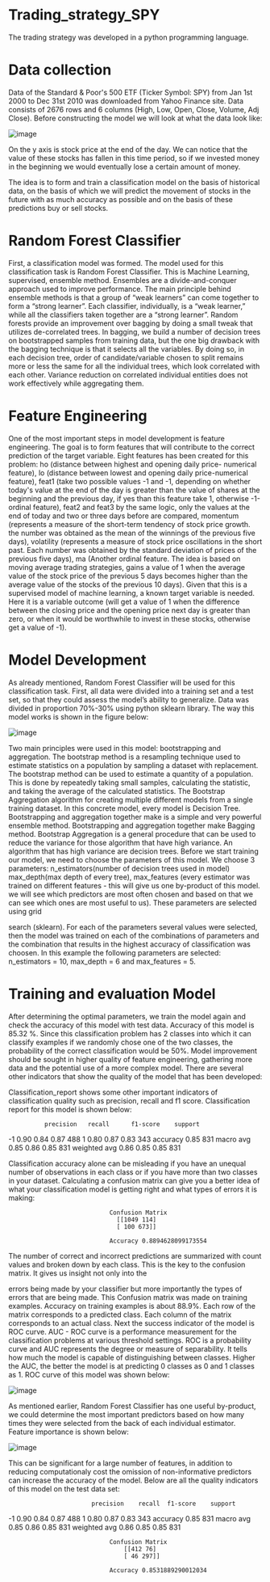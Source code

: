 # Trading_strategy_SPY
The trading strategy was developed in a python programming language.

# Data collection

Data of the Standard & Poor's 500 ETF (Ticker Symbol: SPY) from Jan 1st 2000 to Dec 31st 2010 was downloaded from Yahoo Finance site. Data consists of 2676 rows and 6 columns (High, Low, Open, Close, Volume, Adj Close).
Before constructing the model we will look at what the data look like:

![image](https://user-images.githubusercontent.com/53577768/185779923-bb8a9674-c8b1-4577-bd44-125e1b4cf19a.png)

On the y axis is stock price at the end of the day. We can notice that the value of these stocks has fallen in this time period, so if we invested money in the beginning we would eventually lose a certain amount of money.

The idea is to form and train a classification model on the basis of historical data, on the basis of which we will predict the movement of stocks in the future with as much accuracy as possible and on the basis of these predictions buy or sell stocks.

# Random Forest Classifier

First, a classification model was formed. The model used for this classification task is Random Forest Classifier. This is Machine Learning, supervised, ensemble method. Ensembles are a divide-and-conquer approach used to improve performance. The main principle behind ensemble methods is that a group of “weak learners” can come together to form a “strong learner”. Each classifier, individually, is a “weak learner,” while all the classifiers taken together are a “strong learner”. Random forests provide an improvement over bagging by doing a small tweak that utilizes de-correlated trees. In bagging, we build a number of decision trees on bootstrapped samples from training data, but the one big drawback with the bagging technique is that it selects all the variables. By doing so, in each decision tree, order of candidate/variable chosen to split remains more or less the same for all the individual trees, which look correlated with each other. Variance reduction on correlated individual entities does not work effectively while aggregating them.

# Feature Engineering

One of the most important steps in model development is feature engineering. The goal is to form features that will contribute to the correct prediction of the target variable. Eight features has been created for this problem: ho (distance between highest and opening daily price- numerical feature), lo (distance between lowest and opening daily price-numerical feature), feat1 (take two possible values -1 and -1, depending on whether today's value at the end of the day is greater than the value of shares at the beginning and the previous day, if yes than this feature take 1, otherwise -1-ordinal feature), feat2 and feat3 by the same logic, only the values at the end of today and two or three days before are compared, momentum (represents a measure of the short-term tendency of stock price growth. the number was obtained as the mean of the winnings of the previous five days), volatility (represents a measure of stock price oscillations in the short past. Each number was obtained by the standard deviation of prices of the previous five days), ma (Another ordinal feature. The idea is based on moving average trading strategies, gains a value of 1 when the average value of the stock price of the previous 5 days becomes higher than the average value of the stocks of the previous 10 days). Given that this is a supervised model of machine learning, a known target variable is needed. Here it is a variable outcome (will get a value of 1 when the difference between the closing price and the opening price next day is greater than zero, or when it would be worthwhile to invest in these stocks, otherwise get a value of -1).

# Model Development

As already mentioned, Random Forest Classifier will be used for this classification task. First, all data were divided into a training set and a test set, so that they could assess the model’s ability to generalize. Data was divided in proportion 70%-30% using python sklearn library.
The way this model works is shown in the figure below:

![image](https://user-images.githubusercontent.com/53577768/185780028-456f489e-27fc-48ad-bf4b-726f1e9fe691.png)

Two main principles were used in this model: bootstrapping and aggregation. The bootstrap method is a resampling technique used to estimate statistics on a population by sampling a dataset with replacement. The bootstrap method can be used to estimate a quantity of a population. This is done by repeatedly taking small samples, calculating the statistic, and taking the average of the calculated statistics. The Bootstrap Aggregation algorithm for creating multiple different models from a single training dataset. In this concrete model, every model is Decision Tree. Bootstrapping and aggregation together make is a simple and very powerful ensemble method. Bootstrapping and aggregation together make Bagging method. Bootstrap Aggregation is a general procedure that can be used to reduce the variance for those algorithm that have high variance. An algorithm that has high variance are decision trees.
Before we start training our model, we need to choose the parameters of this model. We choose 3 parameters: n_estimators(number of decision trees used in model) max_depth(max depth of every tree), max_features (every estimator was trained on different features - this will give us one by-product of this model. we will see which predictors are most often chosen and based on that we can see which ones are most useful to us). These parameters are selected using grid
 
search (sklearn). For each of the parameters several values were selected, then the model was trained on each of the combinations of parameters and the combination that results in the highest accuracy of classification was choosen. In this example the following parameters are selected: n_estimators = 10, max_depth = 6 and max_features = 5.

# Training and evaluation Model

After determining the optimal parameters, we train the model again and check the accuracy of this model with test data.
Accuracy of this model is 85.32 %. Since this classification problem has 2 classes into which it can classify examples if we randomly chose one of the two classes, the probability of the correct classification would be 50%. Model improvement should be sought in higher quality of feature engineering, gathering more data and the potential use of a more complex model.
There are several other indicators that show the quality of the model that has been developed:

Classification_report shows some other important indicators of classification quality such as precision, recall and f1 score. Classification report for this model is shown below:

	          precision	  recall	  f1-score	  support
-1	          0.90	       0.84	      0.87	      488
1	            0.80	       0.87	      0.83	      343
accuracy			                        0.85	      831
macro avg	    0.85	       0.86	      0.85	      831
weighted avg	0.86	       0.85	      0.85	      831

Classification accuracy alone can be misleading if you have an unequal number of observations in each class or if you have more than two classes in your dataset.
Calculating a confusion matrix can give you a better idea of what your classification model is getting right and what types of errors it is making:

                                Confusion Matrix 
                                  [[1049 114]
                                  [ 100 673]]

                                Accuracy 0.8894628099173554
                                
The number of correct and incorrect predictions are summarized with count values and broken down by each class. This is the key to the confusion matrix. It gives us insight not only into the
 
errors being made by your classifier but more importantly the types of errors that are being made. This Confusion matrix was made on training examples. Accuracy on training examples is about 88.9%. Each row of the matrix corresponds to a predicted class. Each column of the matrix corresponds to an actual class.
Next the success indicator of the model is ROC curve. AUC - ROC curve is a performance measurement for the classification problems at various threshold settings. ROC is a probability curve and AUC represents the degree or measure of separability. It tells how much the model is capable of distinguishing between classes. Higher the AUC, the better the model is at predicting 0 classes as 0 and 1 classes as 1. ROC curve of this model was shown below:

![image](https://user-images.githubusercontent.com/53577768/185780197-14d41c3c-59b8-48ed-887a-944851f97958.png)

As mentioned earlier, Random Forest Classifier has one useful by-product, we could determine the most important predictors based on how many times they were selected from the back of each individual estimator. Feature importance is shown below:

![image](https://user-images.githubusercontent.com/53577768/185780212-f645b37b-846f-47c5-bbe5-28e8dda17c50.png)

This can be significant for a large number of features, in addition to reducing computationaly cost the omission of non-informative predictors can increase the accuracy of the model.
Below are all the quality indicators of this model on the test data set:

	                       precision	recall	f1-score	support
-1	                        0.90	   0.84	     0.87	    488
1	                          0.80	   0.87	     0.83	    343
accuracy			                                 0.85	    831
macro avg	                  0.85	   0.86	     0.85	    831
weighted avg	              0.86	   0.85	     0.85	    831

                                Confusion Matrix 
                                    [[412 76]
                                    [ 46 297]]

                                Accuracy 0.8531889290012034





